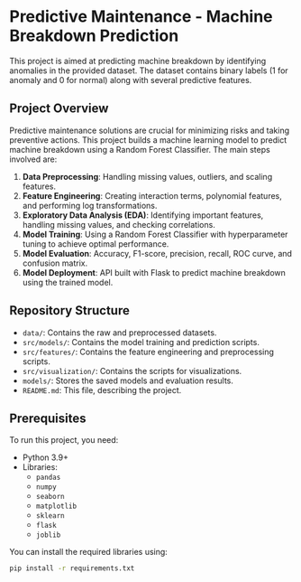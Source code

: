 # Predictive Maintenance - Machine Breakdown Prediction

This project is aimed at predicting machine breakdown by identifying anomalies in the provided dataset. The dataset contains binary labels (1 for anomaly and 0 for normal) along with several predictive features.

## Project Overview

Predictive maintenance solutions are crucial for minimizing risks and taking preventive actions. This project builds a machine learning model to predict machine breakdown using a Random Forest Classifier. The main steps involved are:

1. **Data Preprocessing**: Handling missing values, outliers, and scaling features.
2. **Feature Engineering**: Creating interaction terms, polynomial features, and performing log transformations.
3. **Exploratory Data Analysis (EDA)**: Identifying important features, handling missing values, and checking correlations.
4. **Model Training**: Using a Random Forest Classifier with hyperparameter tuning to achieve optimal performance.
5. **Model Evaluation**: Accuracy, F1-score, precision, recall, ROC curve, and confusion matrix.
6. **Model Deployment**: API built with Flask to predict machine breakdown using the trained model.

## Repository Structure

- `data/`: Contains the raw and preprocessed datasets.
- `src/models/`: Contains the model training and prediction scripts.
- `src/features/`: Contains the feature engineering and preprocessing scripts.
- `src/visualization/`: Contains the scripts for visualizations.
- `models/`: Stores the saved models and evaluation results.
- `README.md`: This file, describing the project.

## Prerequisites

To run this project, you need:

- Python 3.9+
- Libraries:
  - `pandas`
  - `numpy`
  - `seaborn`
  - `matplotlib`
  - `sklearn`
  - `flask`
  - `joblib`

You can install the required libraries using:

```bash
pip install -r requirements.txt
